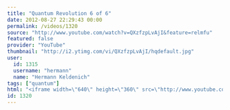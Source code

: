 ```yaml
---
title: "Quantum Revolution 6 of 6"
date: 2012-08-27 22:29:43 00:00
permalink: /videos/1320
source: "http://www.youtube.com/watch?v=QXzfzpLvAjI&feature=relmfu"
featured: false
provider: "YouTube"
thumbnail: "http://i2.ytimg.com/vi/QXzfzpLvAjI/hqdefault.jpg"
user:
  id: 1315
  username: "hermann"
  name: "Hermann Keldenich"
tags: ["quantum"]
html: "<iframe width=\"640\" height=\"360\" src=\"http://www.youtube.com/embed/QXzfzpLvAjI?wmode=transparent&fs=1&feature=oembed\" frameborder=\"0\" allowfullscreen></iframe>"
id: 1320
---
```


